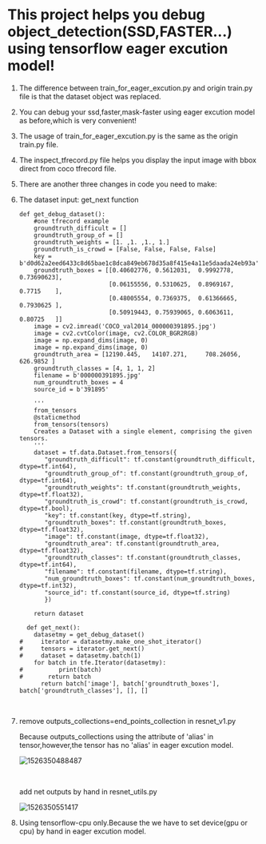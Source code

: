 # **This project helps you debug object_detection(SSD,FASTER...) using tensorflow eager excution model!**

1. The difference between train_for_eager_excution.py and origin train.py file is that the dataset object was replaced.

2. You can debug your ssd,faster,mask-faster using eager excution model as before,which is very convenient!

3. The usage of train_for_eager_excution.py is the same as the origin train.py file.

4. The inspect_tfrecord.py file helps you display the input image with bbox direct from coco tfrecord file.

5. There are another three changes in code you need to make:

6. The dataset input:  get_next function

   ```
   def get_debug_dataset():
       #one tfrecord example
       groundtruth_difficult = []
       groundtruth_group_of = []
       groundtruth_weights = [1. ,1. ,1., 1.]
       groundtruth_is_crowd = [False, False, False, False]
       key = b'd0d62a2eed6433c8d65bae1c8dca849eb678d35a8f415e4a11e5daada24eb93a'
       groundtruth_boxes = [[0.40602776, 0.5612031,  0.9992778,  0.73690623],
                            [0.06155556, 0.5310625,  0.8969167,  0.7715    ],
                            [0.48005554, 0.7369375,  0.61366665, 0.7930625 ],
                            [0.50919443, 0.75939065, 0.6063611,  0.80725   ]]
       image = cv2.imread('COCO_val2014_000000391895.jpg')
       image = cv2.cvtColor(image, cv2.COLOR_BGR2RGB)
       image = np.expand_dims(image, 0)
       image = np.expand_dims(image, 0)
       groundtruth_area = [12190.445,   14107.271,     708.26056,   626.9852 ]
       groundtruth_classes = [4, 1, 1, 2]
       filename = b'000000391895.jpg'
       num_groundtruth_boxes = 4
       source_id = b'391895'
       
       '''
       from_tensors
       @staticmethod
       from_tensors(tensors)
       Creates a Dataset with a single element, comprising the given tensors.
       '''
       dataset = tf.data.Dataset.from_tensors({
          "groundtruth_difficult": tf.constant(groundtruth_difficult, dtype=tf.int64),
          "groundtruth_group_of": tf.constant(groundtruth_group_of, dtype=tf.int64),
          "groundtruth_weights": tf.constant(groundtruth_weights, dtype=tf.float32),
          "groundtruth_is_crowd": tf.constant(groundtruth_is_crowd, dtype=tf.bool),
          "key": tf.constant(key, dtype=tf.string),
          "groundtruth_boxes": tf.constant(groundtruth_boxes, dtype=tf.float32),
          "image": tf.constant(image, dtype=tf.float32),
          "groundtruth_area": tf.constant(groundtruth_area, dtype=tf.float32),
          "groundtruth_classes": tf.constant(groundtruth_classes, dtype=tf.int64),
          "filename": tf.constant(filename, dtype=tf.string),
          "num_groundtruth_boxes": tf.constant(num_groundtruth_boxes, dtype=tf.int32),
          "source_id": tf.constant(source_id, dtype=tf.string)
          })
       
       return dataset
       
     def get_next():
       datasetmy = get_debug_dataset()
   #     iterator = datasetmy.make_one_shot_iterator()
   #     tensors = iterator.get_next()   
   #     dataset = datasetmy.batch(1)
       for batch in tfe.Iterator(datasetmy):
   #          print(batch)
   #       return batch
         return batch['image'], batch['groundtruth_boxes'], batch['groundtruth_classes'], [], []   
   ```

   ​

7. remove outputs_collections=end_points_collection in resnet_v1.py 

   Because outputs_collections using the attribute of 'alias' in tensor,however,the tensor has no 'alias' in eager excution model.

   ![1526350488487](C:\Users\baiyu9\AppData\Local\Temp\1526350488487.png)

   ​

   add net outputs by hand in resnet_utils.py

   ![1526350551417](C:\Users\baiyu9\AppData\Local\Temp\1526350551417.png)

8. Using tensorflow-cpu only.Because the we have to set device(gpu or cpu) by hand in eager excution model.
